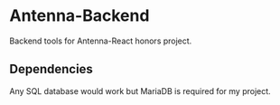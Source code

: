 # Antenna-Backend
Backend tools for Antenna-React honors project.

## Dependencies

Any SQL database would work but MariaDB is required for my project. 
